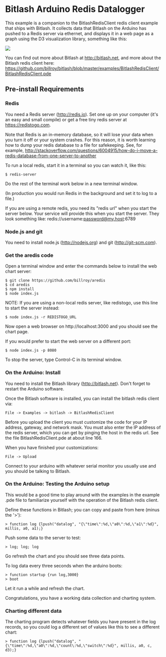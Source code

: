 # Bitlash Arduino Redis Datalogger

This example is a companion to the BitlashRedisClient redis client example that ships with Bitlash.  It collects data that Bitlash on the Arduino has pushed to a Redis server via ethernet, and displays it in a web page as a graph using the D3 visualization library, something like this:

![](https://raw.github.com/billroy/arduino-redis-datalogger/master/sample-chart.png)

You can find out more about Bitlash at http://bitlash.net, and more about the Bitlash redis client here: https://github.com/billroy/bitlash/blob/master/examples/BitlashRedisClient/BitlashRedisClient.pde

## Pre-install Requirements

### Redis

You need a Redis server (http://redis.io).  Set one up on your computer (it's an easy and small compile) or get a free tiny redis server at https://redistogo.com.  

Note that Redis is an in-memory database, so it will lose your data when you turn it off or your system crashes.  For this reason, it is worth learning how to dump your redis database to a file for safekeeping.  See, for example, http://stackoverflow.com/questions/6004915/how-do-i-move-a-redis-database-from-one-server-to-another

To run a local redis, start it in a terminal so you can watch it, like this:

	$ redis-server

Do the rest of the terminal work below in a new terminal window.

(In production you would run Redis in the background and set it to log to a file.)

If you are using a remote redis, you need its "redis url" when you start the server below.  Your service will provide this when you start the server.  They look something like: redis://username:password@my.host:6789


### Node.js and git

You need to install node.js (http://nodejs.org) and git (http://git-scm.com).


### Get the aredis code

Open a terminal window and enter the commands below to install the web chart server:

	$ git clone https://github.com/billroy/aredis
	$ cd aredis
	$ npm install
	$ node index.js 

NOTE: If you are using a non-local redis server, like redistogo, use this line to start the server instead:

	$ node index.js -r REDISTOGO_URL

Now open a web browser on http://localhost:3000 and you should see the chart page.

If you would prefer to start the web server on a different port:

	$ node index.js -p 8080

To stop the server, type Control-C in its terminal window.

### On the Arduino: Install

You need to install the Bitlash library (http://bitlash.net).  Don't forget to restart the Arduino software.

Once the Bitlash software is installed, you can install the bitlash redis client via:

	File -> Examples -> bitlash -> BitlashRedisClient

Before you upload the client you must customize the code for your IP address, gateway, and   network mask.  You must also enter the IP address of the redis server, which you can get by pinging the host in the redis url.  See the file BitlashRedisClient.pde at about line 166.

When you have finished your customizations:

	File -> Upload

Connect to your arduino with whatever serial monitor you usually use and you should be talking to Bitlash.

### On the Arduino: Testing the Arduino setup

This would be a good time to play around with the examples in the example .pde file to familiarize yourself with the operation of the Bitlash redis client.

Define these functions in Bitlash; you can copy and paste from here (minus the '>'):

	> function log {lpush("datalog", "{\"time\":%d,\"a0\":%d,\"a1\":%d}", millis, a0, a1);}

Push some data to the server to test:

	> log; log; log

Go refresh the chart and you should see three data points.

To log data every three seconds when the arduino boots:

	> function startup {run log,3000}
	> boot

Let it run a while and refresh the chart.

Congratulations, you have a working data collection and charting system.

### Charting different data

The charting program detects whatever fields you have present in the log records, so you could log a different set of values like this to see a different chart:

	> function log {lpush("datalog", "{\"time\":%d,\"a0\":%d,\"count\:%d,\"switch\":%d}", millis, a0, c, d3);}

